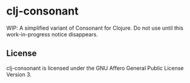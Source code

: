 # clj-consonant

WIP: A simplified variant of Consonant for Clojure. Do not use until
this work-in-progress notice disappears.

## License

clj-consonant is licensed under the GNU Affero General Public License
Version 3.
